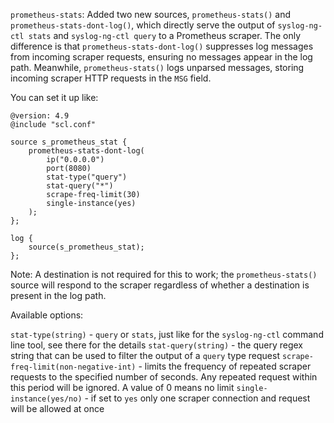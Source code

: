 `prometheus-stats`: Added two new sources, `prometheus-stats()` and `prometheus-stats-dont-log()`, which directly serve the output of `syslog-ng-ctl stats` and `syslog-ng-ctl query` to a Prometheus scraper. The only difference is that `prometheus-stats-dont-log()` suppresses log messages from incoming scraper requests, ensuring no messages appear in the log path. Meanwhile, `prometheus-stats()` logs unparsed messages, storing incoming scraper HTTP requests in the `MSG` field.

You can set it up like:

``` config
@version: 4.9
@include "scl.conf"

source s_prometheus_stat {
    prometheus-stats-dont-log(
        ip("0.0.0.0")
        port(8080)
        stat-type("query")
        stat-query("*")
        scrape-freq-limit(30)
        single-instance(yes)
    );
};

log {
    source(s_prometheus_stat);
};
```

Note: A destination is not required for this to work; the `prometheus-stats()` source will respond to the scraper regardless of whether a destination is present in the log path.

Available options:

`stat-type(string)` - `query` or `stats`, just like for the `syslog-ng-ctl` command line tool, see there for the details
`stat-query(string)` - the query regex string that can be used to filter the output of a `query` type request
`scrape-freq-limit(non-negative-int)` - limits the frequency of repeated scraper requests to the specified number of seconds. Any repeated request within this period will be ignored. A value of 0 means no limit
`single-instance(yes/no)` - if set to `yes` only one scraper connection and request will be allowed at once
